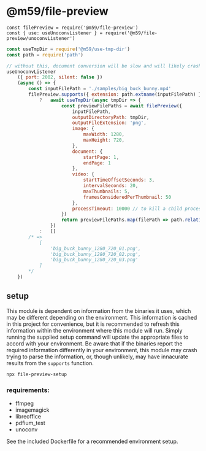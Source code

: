 # @m59/file-preview

```node
const filePreview = require('@m59/file-preview')
const { use: useUnoconvListener } = require('@m59/file-preview/unoconvListener')
```

<!--js
const filePreview = require('./')
const { use: useUnoconvListener } = require('./unoconvListener')
-->

```js
const useTmpDir = require('@m59/use-tmp-dir')
const path = require('path')

// without this, document conversion will be slow and will likely crash
useUnoconvListener
	({ port: 2002, silent: false })
	(async () => {
		const inputFilePath = './samples/big_buck_bunny.mp4'
		filePreview.supports({ extension: path.extname(inputFilePath) })
			?	await useTmpDir(async tmpDir => {
					const previewFilePaths = await filePreview({
						inputFilePath,
						outputDirectoryPath: tmpDir,
						outputFileExtension: 'png',
						image: {
							maxWidth: 1280,
							maxHeight: 720,
						},
						document: {
							startPage: 1,
							endPage: 1
						},
						video: {
							startTimeOffsetSeconds: 3,
							intervalSeconds: 20,
							maxThumbnails: 5,
							framesConsideredPerThumbnail: 50
						},
						processTimeout: 10000 // to kill a child process in case it hangs
					})
					return previewFilePaths.map(filePath => path.relative(tmpDir, filePath))
				})
			:	[]
		/* =>
			[
				'big_buck_bunny_1280_720_01.png',
				'big_buck_bunny_1280_720_02.png',
				'big_buck_bunny_1280_720_03.png'
			]
		*/
	})
```

## setup

This module is dependent on information from the binaries it uses, which may be different depending on the environment. This information is cached in this project for convenience, but it is recommended to refresh this information within the environment where this module will run. Simply running the supplied setup command will update the appropriate files to accord with your environment. Be aware that if the binaries report the required information differently in your environment, this module may crash trying to parse the information, or, though unlikely,  may have innacurate results from the `supports` function.

```sh
npx file-preview-setup
```

### requirements:

- ffmpeg
- imagemagick
- libreoffice
- pdfium_test
- unoconv

See the included Dockerfile for a recommended environment setup.
